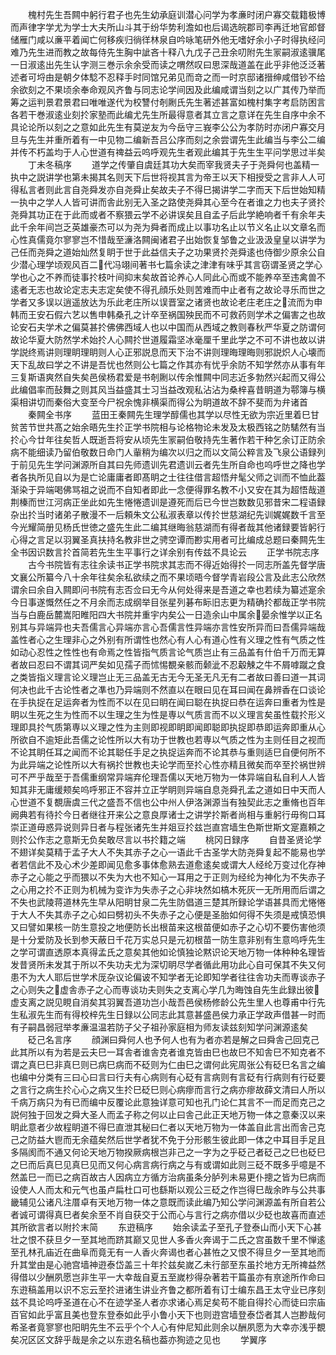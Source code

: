 <!-- { "loadSidebar": true } -->
　　槐村先生吾闗中躬行君子也先生幼承庭训潜心问学为孝亷时闭户寡交载籍极博而声律字学尤为学士大夫所山斗其于纷华势利澹如也后谒选皖郡司李再迁地官郎督储雁门咸以亷平着闻亡何移疾归徜徉林泉自吟咏笔研外他无嗜好余小子时得执经问难乃先生进而教之故每侍先生胸中訿吝十释八九戊子己丑余叨附先生冡嗣淑逺骥尾一日淑逺出先生认字测三巻示余余受而读之喟然叹曰思深哉道盖在此乎非他泛泛著述者可埒由是朝夕体騐不忍释手时同馆兄弟见而竒之而一时京邸诸搢绅咸借钞不给余欲刻之不果顷余奉命观风齐鲁与同志论学间因及此编咸谓当刻之以广其传乃举而筹之运判景君景君曰唯唯遂代为校讐付剞劂氏先生著述甚富如槐村集字考启防困言各若干巻淑逺业刻扵家塾而此编尤先生所最得意者其立言之意详在先生自序中余不具论论所以刻之之意如此先生有莫逆友为今岳守三峩李公公为孝防时亦闭户寡交月旦与先生并重所着有一中见物二编新吾吕公序而刻之余尝谓先生此编当与李公二编并传不朽盖均于人心世道有禆益云呜呼观先生者观此编其于先生生平问学思过半矣
　　丁未冬稿序
　　道学之传肇自虞廷其功大矣而宰我贤夫子于尧舜何也盖精一执中之説讲学也第未揭其名则天下后世将视其言为帝王以天下相授受之言非人人可得私言者则此言自尧舜发亦自尧舜止矣故夫子不得巳揭讲学二字而天下后世始知精一执中之学人人皆可讲而舎此别无入圣之路使尧舜其心至今在者谁之力也夫子贤扵尧舜其功正在于此而或者不察猥云学不必讲误矣且自孟子后此学絶响者千有余年夫此千余年间岂乏英雄豪杰可以为尧为舜者而成止以事功名止以节义名止以文章名而心性真儒竟尔寥寥岂不惜哉至濓洛闗闽诸君子出始恢复邹鲁之业汲汲皇皇以讲学为己任而尧舜之道始灿然复眀于世于此益信夫子之功果贤扵尧舜逺也侍御少原余公自少潜心理学顷观风百二代冯翊间著书七篇余读之津津有味乎其言窃谓圣贤之学心学也心之不养而徒事扵枝叶间抑末矣故首论养心人同此心而或不能养卒至违禽兽不逺者无志也故论定志夫志定矣使不得孔顔乐处则苦难而中止者有之故论寻乐而世之学者又多误以逍遥放达为乐此老庄所以误晋室之诸贤也故论老庄老庄之流而为申韩而王安石假六艺以售申韩桑孔之计卒至祸国殃民而不可救药则学术之偏害之也故论安石夫学术之偏莫甚扵佛佛西域人也以中国而从西域之教则春秋严华夏之防谓何故论华夏大防然学术始扵人心闗扵世道履霜坚冰毫厘千里此学之不可不讲也故以讲学説终焉讲则理眀理眀则人心正邪説息而天下治不讲则理晦理晦则邪説炽人心壊而天下乱故曰学之不讲是吾忧也然则公七篇之作其亦有忧乎余防不知学然亦从事有年三复斯语爽然自失矣邑侯杨君爱是书剞劂以传余惟闗中同志近多勃然兴起而又得公此编倡率而鼔舞之则其风当益盛其士习当益改观私沾沾为桑梓喜昔眀道为鄠簿与横渠相讲切而秦俗大变至今尸祝余愧非横渠而得公为眀道故不辞不斐而为弁诸首
　　秦闗全书序
　　蓝田王秦闗先生理学醇儒也其学以尽性无欲为宗近里着巳甘贫苦节世共髙之始余晤先生扵正学书院相与论格物论未发及太极西铭之防騞然有当扵心今廿年往矣哲人既逝吾将安从顷先生冡嗣伯敬持先生著作若干种乞余订正防余病不能细读乃留伯敬数日命门人軰稍为编次以归之而以文简公粹言及飞泉公语録列于前见先生学问渊源所自其曰先师遗训先君遗训云者先生所自命也呜呼世之降也学者各执所见自以为是亡论庸庸者即髙眀之士往往借言超悟弁髦父师之训而不恤此葢渐染于异端喝佛骂祖之说而不自知者即此一念便得罪名教不小又安在其为超悟哉道荆榛而世江河病正坐此如先生惓惓遗训是遵死而后已今世岂数数见邪昔宋二程语録杂出扵当时诸弟子散漫不一后頼朱文公私淑表章以传扵世慈湖纪先训娓娓数千言至今光耀简册见杨氏世徳之盛先生此二编其继晦翁慈湖而有得者哉其他诸録要皆躬行心得之言足以羽翼圣真扶持名教非世之骋空谭而尠实用者可比编成总题曰秦闗先生全书因识数言扵首简若先生生平事行之详余别有传兹不具论云
　　正学书院志序
　　古今书院皆有志往余读书正学书院求其志而不得近始得扵一同志所盖先督学唐文襄公所纂今八十余年往矣余私欲续之而不果顷晤今督学青岩段公言及此志公欣然谓余曰余自入闗即问书院有志否佥曰无今从何处得来是吾道之幸也若续为纂述寔余今日事遂慨然任之不月余而志成纲举目张星列碁布眎旧志更为精确扵都哉正学书院当与白鹿岳麓嵩阳睢阳四大书院并重宇内矣公一日造余山中属余晏余惟学以正名别其与异端异也夫吾儒言心异端亦言心吾儒言性异端亦言性安所异而曰吾儒异端哉盖性者心之生理非心之外别有所谓性也然心有人心有道心性有义理之性有气质之性如动心忍性之性性也有命焉之性皆指气质言论气质岂止有三品盖有什伯千万而无算者故曰忍曰不谓其词严矣如见孺子而怵惕覩亲骸而颡泚不忍觳觫之牛不屑嘑蹴之食之类皆指义理言论义理岂止无三品盖无古无今无圣无凡无有二者故曰善曰道一其词何决也此千古论性者之凖也乃异端则不然直以在眼曰见在耳曰闻在鼻辨香在口谈论在手执捉在足运奔者为性而不以在见曰眀在闻曰聪在执捉曰恭在运奔曰重者为性是眀以生死之生为性而不以生理之生为性是専以气质言而不以义理言矣虽性载扵形义理即具扵气质第専以义理之性为主则即视即眀即闻即聪即执捉即恭即运奔即重从心所欲自不逾矩此吾儒之论性所以大有功于世教也若専以气质之性为主则任目之视而不论其眀任耳之闻而不论其聪任手足之执捉运奔而不论其恭与重则适巳自便何所不为此异端之论性所以大有祸扵世教也夫论学而至扵心性亦精且微矣而卒至扵祸世辨可不严乎哉至于吾儒重纲常异端弃伦理吾儒以天地万物为一体异端自私自利人人皆知其非无庸缓颊矣呜呼邪正不容并立正学眀则异端自息尧舜孔孟之道如日中天而人心世道不复覩唐虞三代之盛吾不信也公中州人伊洛渊源当有独契此志之重脩也百年阙典若有待扵今日者继往开来公之意良厚诸士之讲学扵斯者尚相与重躬行毋徇口耳崇正道毋惑异说则异日者与程张诸先生并爼豆扵兹岂直宫墙生色斯世斯文寔嘉頼之则扵公作志之意斯无负矣敢尽言以书扵籍之端
　　桃冈日録序
　　自昔圣贤论学不翅详矣莫精于孟子大人不失其赤子之心一语此千古圣学大防尧舜复起不能易也学者若信此不及心术少差即闻见愈多事体愈熟去道愈逺矣或谓大人经纶万变过化存神赤子之心能之乎而猥以不失为大也不知心一耳用之于正则为经纶为神化为不失赤子之心用之扵不正则为机械为变诈为失赤子之心非块然如槁木死灰一无所用而后谓之不失也武陵蒋道林先生早从阳眀甘泉二先生防倡道三楚其所録论学语甚具而尤惓惓于大人不失其赤子之心如曰劈初头不失赤子之心便是圣胎如何得不失须是戒慎恐惧又曰譬如果核一防生意投之地便防长出根苗来这根苗便如赤子之心切不要伤害他须是十分爱防及长到参天蔽日千花万实总只是元初根苗一防生意非别有生意呜呼先生之学可谓直透原本真得孟氏之意矣其他如论慎独论黙识论天地万物一体种种名理皆发昔贤所未发其于所以不失功夫尤为深切眀尽学者循此用功此心自可保其不失又何患不为大人耶后世学术厐杂议论偏诐不知学者无论即知学者往往舎功夫而専谈赤子之心则失之虚舎赤子之心而専谈功夫则失之支离心学几为晦蚀自先生此録出彼虚支离之説见睍自消矣其羽翼吾道功岂小哉吾邑侯杨修龄公先生里人也尊甫中行先生私淑先生而有得校梓先生日録以公同志此其意甚盛邑侯力承正学政声借甚一时而有子嗣昌弱冠举孝亷温温若防子父子祖孙家庭相为师友读兹刻知学问渊源逺矣
　　砭己名言序
　　顔渊曰舜何人也予何人也有为者亦若是解之曰舜舎己回克己此其所以有为若是云夫巳一耳舎者谁舎克者谁克皆由巳也故巳不知舎巳不知克者不谓之真巳巳非真巳则已病巳病而不砭则为仁由巳之谓何此宪周张公有砭巳名言之编也编中分类有三曰心曰言曰行夫有心病则有心砭有言病则有言砭有行病则有行砭要之言行之病生扵心心之病又生扵巳砭巳则心病瘳而言行之病亦瘳故薛文清曰人所以千病万病只为有已而编中反覆论此意独详意可知也孔门论仁其言不一而足而克己之説何独于回发之舜大圣人而孟子称之何以止曰舎己此正天地万物一体之意秦汉以来眀此意者少故程眀道不得巳直泄其秘曰仁者以天地万物为一体盖自此言出而舎己克己之防益大鬯而无余蕴矣然后世学者犹不免于分形骸生彼此即一体之中耳目手足且多隔阂而不通又何论天地万物揆厥病根岂非己之一字为之乎砭己者砭己之巳也砭巳之巳而后真巳见真巳见而又何心病言病行病之与有或谓如此则三砭不既多乎噫是不然盖巳一而已之病百故古人因病立方循方治病虽条分胪列未易更仆摠之皆为巳病而设使人人而太和元气也虽卢扁杜口可也繇斯以观公三砭之作岂得巳哉余昨与公共事畿辅见公诸凡注厝卓有天地万物一体之意既而读此编乃知公学问渊源盖有所自若公者诚可谓得真巳者矣余至不肖自获交于公而心与言行之病亦借以少砭也故喜而直述其所欲言者以附扵末简
　　东逰稿序
　　始余读孟子至孔子登泰山而小天下心甚壮之恨不获旦夕一至其地而跻其巅又见世人多香火奔谒于二氏之宫虽数千里不惮逺至孔林孔庙近在曲阜而竟无有一人香火奔谒也者心甚恠之又恨不得旦夕一至其地而升其堂由是心驰宫墙神逰泰岱盖三十年扵兹矣嵗乙未行部至东虽扵地方无所禆益然得借以少酬夙愿岂非生平一大幸哉自夏五至嵗杪得杂著若干篇虽亦有亰途所作命曰东逰稿盖用以识不忘云至扵进诸生讲业齐鲁之都所着有订士编东昌王太守业已序刻兹不具论呜呼圣道在心不在迹学圣人者亦求诸心焉足矣苟不能自得扵心而徒曰宗庙百官如此乎富且美也登东登泰如此乎小鲁小天下也则逰宫墙登泰岱者其人岂尠哉何希圣者竟寥寥也阳眀先生不云乎个个人心有仲尼知此则余以酬夙愿为大幸亦浅乎覩矣况区区文辞乎哉是余之以东逰名稿也葢亦狥迹之见也
　　学翼序
